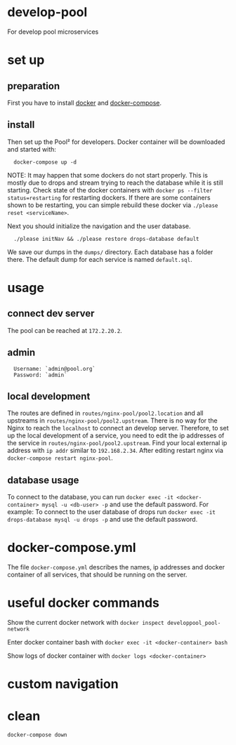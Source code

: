 # develop-pool
For develop pool microservices

# set up

## preparation
First you have to install [docker](https://docs.docker.com/install/) and [docker-compose](https://docs.docker.com/compose/install/).

## install
Then set up the Pool² for developers. Docker container will be downloaded and started with:
```
  docker-compose up -d
```
NOTE: It may happen that some dockers do not start properly. 
This is mostly due to drops and stream trying to reach the database while it is still starting.
Check state of the docker containers with `docker ps --filter status=restarting` for restarting dockers. 
If there are some containers shown to be restarting, you can simple rebuild these docker via `./please reset <serviceName>`.

Next you should initialize the navigation and the user database. 
```
  ./please initNav && ./please restore drops-database default
```
We save our dumps in the `dumps/` directory. Each database has a folder there. The default dump for each service is named `default.sql`.

# usage

## connect dev server
The pool can be reached at `172.2.20.2`.

## admin
```
  Username: `admin@pool.org`
  Password: `admin`
```

## local development
The routes are defined in `routes/nginx-pool/pool2.location` and all upstreams in `routes/nginx-pool/pool2.upstream`. 
There is no way for the Nginx to reach the `localhost` to connect an develop server. 
Therefore, to set up the local development of a service, you need to edit the ip addresses of the service in `routes/nginx-pool/pool2.upstream`.
Find your local external ip address with `ip addr` similar to `192.168.2.34`.
After editing restart nginx via `docker-compose restart nginx-pool`.

## database usage

To connect to the database, you can run `docker exec -it <docker-container> mysql -u <db-user> -p` and use the default password.
For example: To connect to the user database of drops run `docker exec -it drops-database mysql -u drops -p` and use the default password.

# docker-compose.yml

The file `docker-compose.yml` describes the names, ip addresses and docker container of all services, that should be running on the server.

# useful docker commands
  Show the current docker network with `docker inspect developpool_pool-network`

  Enter docker container bash with `docker exec -it <docker-container> bash`
  
  Show logs of docker container with `docker logs <docker-container>`

# custom navigation

# clean

`docker-compose down`

